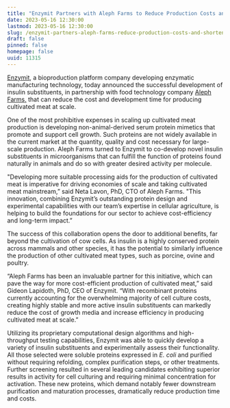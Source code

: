 ```yaml
---
title: "Enzymit Partners with Aleph Farms to Reduce Production Costs and Shorten Time-to-Market for Cultivated Meat"
date: 2023-05-16 12:30:00
lastmod: 2023-05-16 12:30:00
slug: /enzymit-partners-aleph-farms-reduce-production-costs-and-shorten-time-market-cultivated
draft: false
pinned: false
homepage: false
uuid: 11315
---
```

<p><a href="https://www.enzymit.com/">Enzymit</a>, a bioproduction platform company developing enzymatic manufacturing technology, today announced the successful development of insulin substituents, in partnership with food technology company <a href="https://www.aleph-farms.com/">Aleph Farms</a><u>,</u> that can reduce the cost and development time for producing cultivated meat at scale.</p>
<p>One of the most prohibitive expenses in scaling up cultivated meat production is developing non-animal-derived serum protein mimetics that promote and support cell growth. Such proteins are not widely available in the current market at the quantity, quality and cost necessary for large-scale production. Aleph Farms turned to Enzymit to co-develop novel insulin substituents in microorganisms that can fulfill the function of proteins found naturally in animals and do so with greater desired activity per molecule.</p>
<p>"Developing more suitable processing aids for the production of cultivated meat is imperative for driving economies of scale and taking cultivated meat mainstream,” said Neta Lavon, PhD, CTO of Aleph Farms. "This innovation, combining Enzymit’s outstanding protein design and experimental capabilities with our team’s expertise in cellular agriculture, is helping to build the foundations for our sector to achieve cost-efficiency and long-term impact.”</p>
<p>The success of this collaboration opens the door to additional benefits, far beyond the cultivation of cow cells. As insulin is a highly conserved protein across mammals and other species, it has the potential to similarly influence the production of other cultivated meat types, such as porcine, ovine and poultry.</p>
<p>“Aleph Farms has been an invaluable partner for this initiative, which can pave the way for more cost-efficient production of cultivated meat,” said Gideon Lapidoth, PhD, CEO of Enzymit. “With recombinant proteins currently accounting for the overwhelming majority of cell culture costs, creating highly stable and more active insulin substituents can markedly reduce the cost of growth media and increase efficiency in producing cultivated meat at scale.”</p>
<p>Utilizing its proprietary computational design algorithms and high-throughput testing capabilities, Enzymit was able to quickly develop a variety of insulin substituents and experimentally assess their functionality. All those selected were soluble proteins expressed in <em>E. coli</em> and purified without requiring refolding, complex purification steps, or other treatments. Further screening resulted in several leading candidates exhibiting superior results in activity for cell culturing and requiring minimal concentration for activation. These new proteins, which demand notably fewer downstream purification and maturation processes, dramatically reduce production time and costs.</p>

